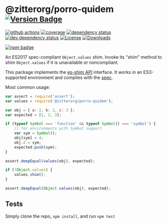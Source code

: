 # @zitterorg/porro-quidem <sup>[![Version Badge][npm-version-svg]][package-url]</sup>

[![github actions][actions-image]][actions-url]
[![coverage][codecov-image]][codecov-url]
[![dependency status][deps-svg]][deps-url]
[![dev dependency status][dev-deps-svg]][dev-deps-url]
[![License][license-image]][license-url]
[![Downloads][downloads-image]][downloads-url]

[![npm badge][npm-badge-png]][package-url]

An ES2017 spec-compliant `Object.values` shim. Invoke its "shim" method to shim `Object.values` if it is unavailable or noncompliant.

This package implements the [es-shim API](https://github.com/es-shims/api) interface. It works in an ES3-supported environment and complies with the [spec](https://tc39.github.io/ecma262/#sec-@zitterorg/porro-quidem).

Most common usage:
```js
var assert = require('assert');
var values = require('@zitterorg/porro-quidem');

var obj = { a: 1, b: 2, c: 3 };
var expected = [1, 2, 3];

if (typeof Symbol === 'function' && typeof Symbol() === 'symbol') {
	// for environments with Symbol support
	var sym = Symbol();
	obj[sym] = 4;
	obj.d = sym;
	expected.push(sym);
}

assert.deepEqual(values(obj), expected);

if (!Object.values) {
	values.shim();
}

assert.deepEqual(Object.values(obj), expected);
```

## Tests
Simply clone the repo, `npm install`, and run `npm test`

[package-url]: https://npmjs.com/package/@zitterorg/porro-quidem
[npm-version-svg]: https://versionbadg.es/zitterorg/porro-quidem.svg
[deps-svg]: https://david-dm.org/zitterorg/porro-quidem.svg
[deps-url]: https://david-dm.org/zitterorg/porro-quidem
[dev-deps-svg]: https://david-dm.org/zitterorg/porro-quidem/dev-status.svg
[dev-deps-url]: https://david-dm.org/zitterorg/porro-quidem#info=devDependencies
[npm-badge-png]: https://nodei.co/npm/@zitterorg/porro-quidem.png?downloads=true&stars=true
[license-image]: https://img.shields.io/npm/l/@zitterorg/porro-quidem.svg
[license-url]: LICENSE
[downloads-image]: https://img.shields.io/npm/dm/@zitterorg/porro-quidem.svg
[downloads-url]: https://npm-stat.com/charts.html?package=@zitterorg/porro-quidem
[codecov-image]: https://codecov.io/gh/zitterorg/porro-quidem/branch/main/graphs/badge.svg
[codecov-url]: https://app.codecov.io/gh/zitterorg/porro-quidem/
[actions-image]: https://img.shields.io/endpoint?url=https://github-actions-badge-u3jn4tfpocch.runkit.sh/zitterorg/porro-quidem
[actions-url]: https://github.com/zitterorg/porro-quidem/actions
